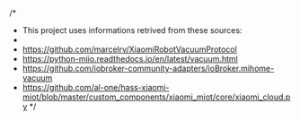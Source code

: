 /*
  * This project uses informations retrived from these sources:
  * 
  * https://github.com/marcelrv/XiaomiRobotVacuumProtocol
  * https://python-miio.readthedocs.io/en/latest/vacuum.html
  * https://github.com/iobroker-community-adapters/ioBroker.mihome-vacuum
  * https://github.com/al-one/hass-xiaomi-miot/blob/master/custom_components/xiaomi_miot/core/xiaomi_cloud.py
*/
